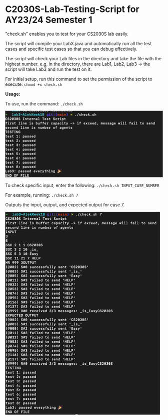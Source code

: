 # C2030S-Lab-Testing-Script for AY23/24 Semester 1

"check.sh" enables you to test for your CS2030S lab easily.

The script will compile your LabX.java and automatically run all the test cases and specific test cases so that you can debug effectively.

The script will check your Lab files in the directory and take the file with the highest number. e.g, in the directory, there are Lab1, Lab2, Lab3 -> the script will take Lab3 and run the test on it.

For initial setup, run this command to set the permission of the script to execute: `chmod +x check.sh`

**Usage:**

To use, run the command: `./check.sh`

![alt text](https://github.com/AlekKwek18/C2030S-Lab-Testing-Script/blob/main/example1.png)

To check specific input, enter the following: `./check.sh INPUT_CASE_NUMBER`

For example, running: `./check.sh 7`

Outputs the input, output, and expected output for case 7.

![alt text](https://github.com/AlekKwek18/C2030S-Lab-Testing-Script/blob/main/example2.png)

